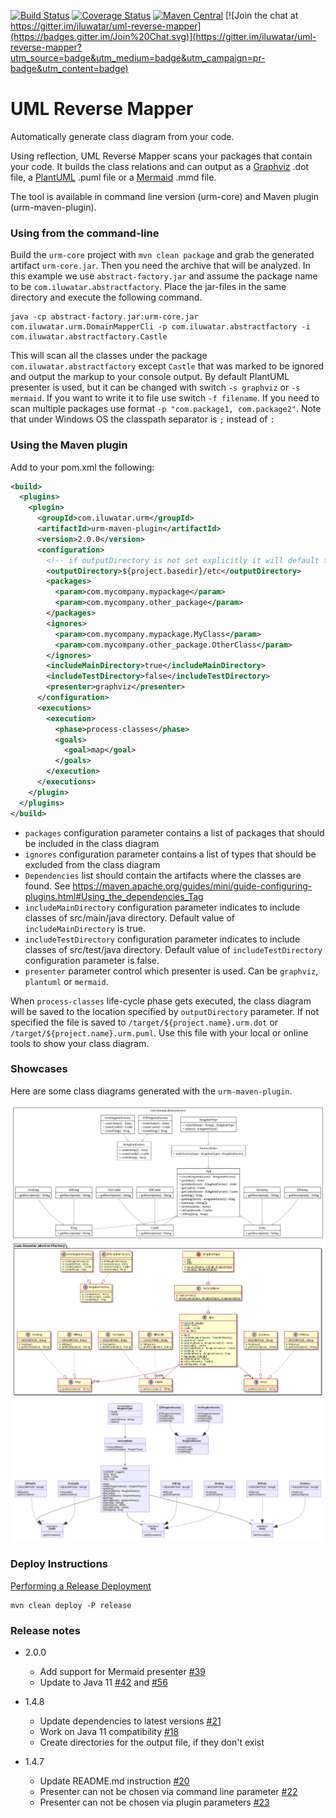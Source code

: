 [![Build Status](https://travis-ci.com/iluwatar/uml-reverse-mapper.svg?branch=master)](https://travis-ci.com/iluwatar/uml-reverse-mapper)
[![Coverage Status](https://coveralls.io/repos/github/iluwatar/uml-reverse-mapper/badge.svg?branch=master)](https://coveralls.io/github/iluwatar/uml-reverse-mapper?branch=master)
[![Maven Central](https://maven-badges.herokuapp.com/maven-central/com.iluwatar.urm/urm-maven-plugin/badge.svg)](https://maven-badges.herokuapp.com/maven-central/com.iluwatar.urm/urm-maven-plugin/)
[![Join the chat at https://gitter.im/iluwatar/uml-reverse-mapper](https://badges.gitter.im/Join%20Chat.svg)](https://gitter.im/iluwatar/uml-reverse-mapper?utm_source=badge&utm_medium=badge&utm_campaign=pr-badge&utm_content=badge)

# UML Reverse Mapper

Automatically generate class diagram from your code.

Using reflection, UML Reverse Mapper scans your packages that contain your code. It builds the class relations and can output as a [Graphviz](https://www.graphviz.org/) .dot file, a [PlantUML](http://www.plantuml.com/) .puml file or a [Mermaid](https://mermaid-js.github.io/mermaid/#/)  .mmd file.

The tool is available in command line version (urm-core) and Maven plugin (urm-maven-plugin).

### Using from the command-line

Build the `urm-core` project with `mvn clean package` and grab the generated artifact `urm-core.jar`. Then you need the archive that will be analyzed. In this example we use `abstract-factory.jar` and assume the package name to be `com.iluwatar.abstractfactory`. Place the jar-files in the same directory and execute the following command.

    java -cp abstract-factory.jar:urm-core.jar com.iluwatar.urm.DomainMapperCli -p com.iluwatar.abstractfactory -i com.iluwatar.abstractfactory.Castle

This will scan all the classes under the package `com.iluwatar.abstractfactory` except `Castle` that was marked to be ignored and output the markup to your console output. By default PlantUML presenter is used, but it can be changed with switch `-s graphviz` or `-s mermaid`. If you want to write it to file use switch `-f filename`. If you need to scan multiple packages use format `-p "com.package1, com.package2"`. Note that under Windows OS the classpath separator is `;` instead of `:`

### Using the Maven plugin

Add to your pom.xml the following:
```xml
<build>
  <plugins>
    <plugin>
      <groupId>com.iluwatar.urm</groupId>
      <artifactId>urm-maven-plugin</artifactId>
      <version>2.0.0</version>
      <configuration>
        <!-- if outputDirectory is not set explicitly it will default to your build dir -->
        <outputDirectory>${project.basedir}/etc</outputDirectory>
        <packages>
          <param>com.mycompany.mypackage</param>
          <param>com.mycompany.other_package</param>
        </packages>
        <ignores>
          <param>com.mycompany.mypackage.MyClass</param>
          <param>com.mycompany.other_package.OtherClass</param>
        </ignores>
        <includeMainDirectory>true</includeMainDirectory>
        <includeTestDirectory>false</includeTestDirectory>
        <presenter>graphviz</presenter>
      </configuration>
      <executions>
        <execution>
          <phase>process-classes</phase>
          <goals>
            <goal>map</goal>
          </goals>
        </execution>
      </executions>
    </plugin>
  </plugins>
</build>
```

- `packages` configuration parameter contains a list of packages that should be included in the class
diagram 
- `ignores` configuration parameter contains a list of types that should be excluded from the class
diagram
- `Dependencies` list should contain the artifacts where the classes are found. See https://maven.apache.org/guides/mini/guide-configuring-plugins.html#Using_the_dependencies_Tag
- `includeMainDirectory` configuration parameter indicates to include classes of src/main/java 
directory. Default value of `includeMainDirectory` is true. 
- `includeTestDirectory` configuration parameter indicates to include classes of src/test/java 
directory. Default value of `includeTestDirectory` configuration parameter is false.
- `presenter` parameter control which presenter is used. Can be `graphviz`, `plantuml` or `mermaid`.

When `process-classes` life-cycle phase gets executed, the class diagram will be saved to the location specified by `outputDirectory` parameter. If not specified the file is saved
to `/target/${project.name}.urm.dot` or `/target/${project.name}.urm.puml`. Use this file with your local
or online tools to show your class diagram.

### Showcases

Here are some class diagrams generated with the `urm-maven-plugin`.

![Graphviz example](examples/graphviz-example.png "Graphviz example")
![PlantUML example](examples/plantuml-example.png "PlantUML example")
![Mermaid example](examples/mermaid-example.png "Mermaid example")

### Deploy Instructions

[Performing a Release Deployment](http://central.sonatype.org/pages/apache-maven.html#performing-a-release-deployment)

```
mvn clean deploy -P release
```

### Release notes

- 2.0.0
    - Add support for Mermaid presenter [#39](https://github.com/iluwatar/uml-reverse-mapper/pull/39)
    - Update to Java 11 [#42](https://github.com/iluwatar/uml-reverse-mapper/issues/42) and [#56](https://github.com/iluwatar/uml-reverse-mapper/pull/56)

- 1.4.8
    - Update dependencies to latest versions [#21](https://github.com/iluwatar/uml-reverse-mapper/issues/21)
    - Work on Java 11 compatibility [#18](https://github.com/iluwatar/uml-reverse-mapper/issues/18)
    - Create directories for the output file, if they don't exist

- 1.4.7
    - Update README.md instruction [#20](https://github.com/iluwatar/uml-reverse-mapper/issues/20)
    - Presenter can not be chosen via command line parameter [#22](https://github.com/iluwatar/uml-reverse-mapper/issues/22)
    - Presenter can not be chosen via plugin parameters [#23](https://github.com/iluwatar/uml-reverse-mapper/issues/23)
